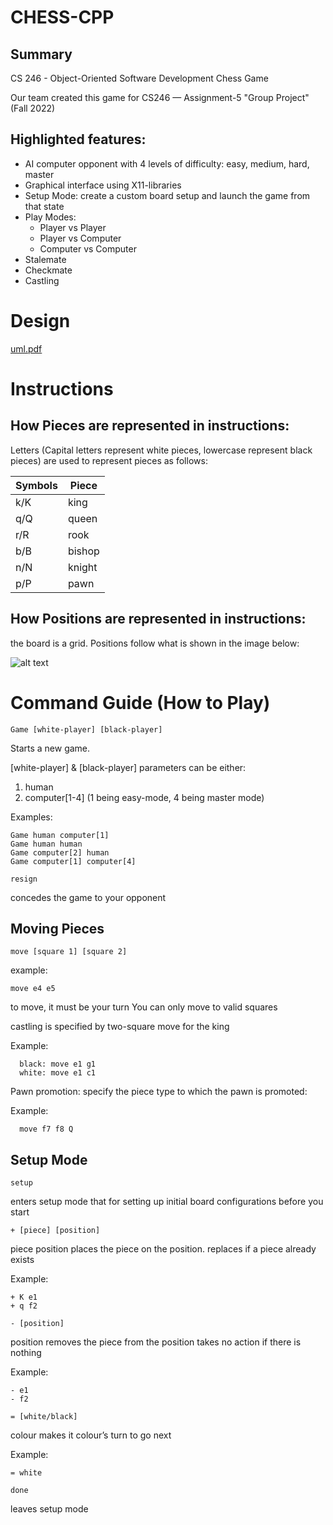 # CHESS-CPP

## Summary
CS 246 - Object-Oriented Software Development Chess Game

Our team created this game for CS246 — Assignment-5 "Group Project" (Fall 2022)

## Highlighted features:

* AI computer opponent with 4 levels of difficulty: easy, medium, hard, master
* Graphical interface using X11-libraries 
* Setup Mode: create a custom board setup and launch the game from that state 
* Play Modes: 
  * Player vs Player
  * Player vs Computer
  * Computer vs Computer
* Stalemate
* Checkmate
* Castling 

# Design

[uml.pdf]([CHESS-CPP/DOCUMENTATION/uml.pdf](https://github.com/Romanhudaj11/CHESS-CPP/blob/main/DOCUMENTATION/uml.pdf))

# Instructions

## How Pieces are represented in instructions: 

  Letters (Capital letters represent white pieces, lowercase represent black pieces) are used to represent pieces as follows: 

  Symbols | Piece
  --------| --------
  k/K     | king
  q/Q     | queen
  r/R     | rook 
  b/B     | bishop
  n/N     | knight
  p/P     | pawn
  
## How Positions are represented in instructions: 

  the board is a grid. Positions follow what is shown in the image below: 
  
  ![alt text](https://www.houseofstaunton.com/media/wysiwyg/ChessBasics/HOS/blank-board.jpg)
  
  

# Command Guide (How to Play)

`Game [white-player] [black-player]`

   Starts a new game. 
    
  [white-player] & [black-player] parameters can be either: 
  
  1. human
  2. computer[1-4] (1 being easy-mode, 4 being master mode)  
    
   Examples: 
   
    Game human computer[1]
    Game human human
    Game computer[2] human
    Game computer[1] computer[4]

`resign`
  
  concedes the game to your opponent
    
## Moving Pieces 
 
  `move [square 1] [square 2]`
  
  example: 

    move e4 e5 

  to move, it must be your turn 
  You can only move to valid squares

  castling is specified by two-square move for the king
  
  Example:

      black: move e1 g1
      white: move e1 c1
      
  Pawn promotion: specify the piece type to which the pawn is promoted: 
  
  Example:

      move f7 f8 Q 

## Setup Mode

`setup`

  enters setup mode that for setting up initial board configurations before you start
  
`+ [piece] [position]`

  piece position places the piece on the position.
  replaces if a piece already exists
  
  Example: 
  
    + K e1
    + q f2

`- [position]`

  position removes the piece from the position
  takes no action if there is nothing
  
  Example: 
  
    - e1
    - f2

`= [white/black]`

  colour makes it colour’s turn to go next
  
  Example: 
  
    = white

`done`

  leaves setup mode


